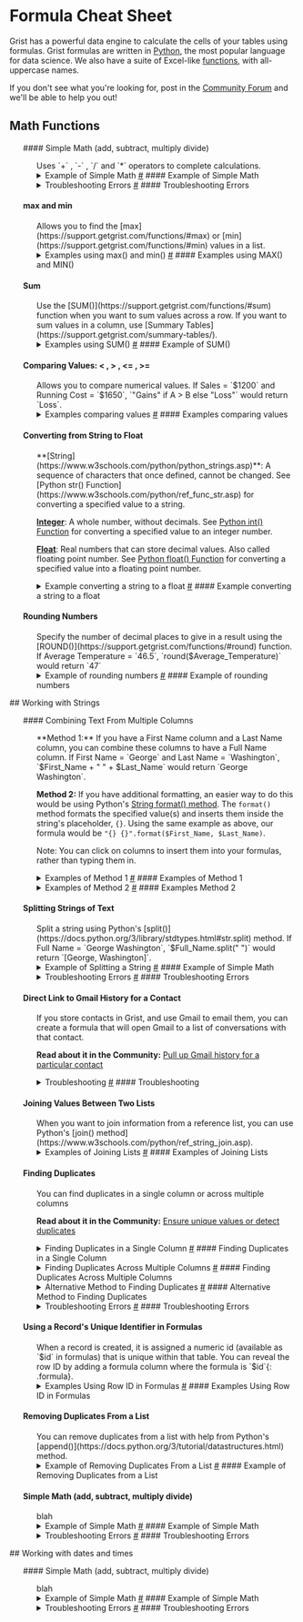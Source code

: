 Formula Cheat Sheet
=========

Grist has a powerful data engine to calculate the cells of your tables using formulas. Grist formulas are written
in [Python](https://docs.python.org/3.9/library/_), the most popular language for data science. We also have a suite of Excel-like [functions](http://127.0.0.1:8000/functions/), with all-uppercase names. 

If you don't see what you're looking for, post in the [Community Forum](https://community.getgrist.com/) and we'll be able to help you out!

## Math Functions
<ul>
#### Simple Math (add, subtract, multiply divide)
<ul>
Uses `+` , `-` , `/` and `*` operators to complete calculations.
<details id="simple math example"><summary >
Example of Simple Math
<a class="headerlink" href="#simple_math_example" title="Permanent link">#</a>
#### Example of Simple Math
</summary>
Chestwood Art Studio ships art across the country and has the option of monthly payments over the course of 12 months.

We have the subtotal, the tax (based on the state it is shipping to) and Amount Due Monthly. This formula column uses addition, multiplication and division.

<span class="screenshot-large">*![simple-math](images/formula-cheat-sheet/simple-math.png)*</span>

The formula used here is:
```
($Subtotal + ($Subtotal*$Tax)) / 12
```
We add the subtotal to the calculated tax then divide this by 12 months to get our Amount Due Monthly.
</details>
<details id="simple math errors"><summary >
Troubleshooting Errors
<a class="headerlink" href="#simple_math_errors" title="Permanent link">#</a>
#### Troubleshooting Errors
</summary>
`#TypeError`: Confirm all columns used in the formula are of [Numeric](https://support.getgrist.com/col-types/#numeric-columns) type.
</details>
</ul>

#### max and min
<ul>
Allows you to find the [max](https://support.getgrist.com/functions/#max) or [min](https://support.getgrist.com/functions/#min) values in a list.
<details id="max min example"><summary >
Examples using max() and min()
<a class="headerlink" href="#max_min_example" title="Permanent link">#</a>
#### Examples using MAX() and MIN()
</summary>
**Max**: Classes table of the [Class Enrollment](https://templates.getgrist.com/doc/afterschool-program) template.

<span class="screenshot-large">*![max](images/formula-cheat-sheet/max.png)*</span>

The formula used in the 'Spots Left' column of the Classes table is:
```
max($Max_Students - $Count, 0) or "Full"
```
Here, the max value is determined from either `$Max_Students - $Count` or `0`. If `$Max_Students - $Count = 0`, then no max can be determined and the value returned is "Full".

**Min**: Contacts table of the [Lightweight CRM](https://templates.getgrist.com/doc/lightweight-crm) template.

<span class="screenshot-large">*![min](images/formula-cheat-sheet/min.png)*</span>

The formula used in the 'Due' column of the Contacts table is:
```
items = Interactions.lookupRecords(Contact=$id, Type="To-Do")
return min(items.Date) if items else None
```
Let's break this down. 

`Interactions.lookupRecords(Contact=$id, Type="To-Do")` finds all records in the Interactions table where 
the Contacts match and the Type is To-Do. This returns a list of records that we assign to the variable `items`. 

Next, all Dates assigned to the records in our item list are evaluated to find the minimum date. This is the record that is returned. So, we see the date of the task that is due the soonest. 

If there are no items in the list, nothing is returned and the field is left blank.
</details>
</ul>

#### Sum
<ul>
Use the [SUM()](https://support.getgrist.com/functions/#sum) function when you want to sum values across a row. If you want to sum values in a column, use [Summary Tables](https://support.getgrist.com/summary-tables/).
<details id="sum example"><summary >
Examples using SUM()
<a class="headerlink" href="#sum_example" title="Permanent link">#</a>
#### Example of SUM()
</summary>
**[Custom Product Builder](https://templates.getgrist.com/gZmzYoGdS6b1/Custom-Product-Builder/p/6) template**

<span class="screenshot-large">*![sum](images/formula-cheat-sheet/sum-custom-product-builder.png)*</span>

The formula used in the Total Cost column of the Select or Add New Products table is:
```
SUM($Requirements.Cost)
```
The Requirements column is a [hidden column](https://support.getgrist.com/page-widgets/#configuring-field-lists) in this table. It is a reference list column that pulls data from the Build Requirements table. 

Our formula uses the Requirements column to access the Build Requirements table then pulls the cost for each record in the table. 

We use SUM() to sum the costs from each record.

**[Inventory Manager](https://templates.getgrist.com/sXsBGDTKau1F/Inventory-Manager) template**

<span class="screenshot-large">*![sum](images/formula-cheat-sheet/sum-inventory-manager.png)*</span>

The formula used in the Received column of the All Products table is:
```
SUM(Incoming_Order_Line_Items.lookupRecords(SKU=$id).Received_Qty)
```
We use the [lookupRecords](https://support.getgrist.com/functions/#lookuprecords) function to find all records in the Incoming Order Line Items table where the SKU matches the SKU in this row then pull the value in the Received Qty column for each of those records. We use SUM() to find the sum of those values.

The Qty on Order and Sold columns of the All Products table are also great examples of the SUM() function.

**Check out another example in our Community Forum:** [Creating a Sum of Net and Gross profit from multiple tables](https://community.getgrist.com/t/creating-a-sum-of-net-and-gross-profit-from-multiple-tables/668)
</details>
</ul>

#### Comparing Values: < , > , <= , >=
<ul>
Allows you to compare numerical values. If Sales = `$1200` and Running Cost = `$1650`, `"Gains" if A > B else "Loss"` would return `Loss`.
<details id="comparing values"><summary >
Examples comparing values
<a class="headerlink" href="#comparing_values_example" title="Permanent link">#</a>
#### Examples comparing values
</summary>

**[Inventory Manager](https://templates.getgrist.com/sXsBGDTKau1F/Inventory-Manager) template**

<span class="screenshot-large">*![comparing-values-stock-alert](images/formula-cheat-sheet/comparing-values-stock-alert.png)*</span>

The formula used here is:
```
if $In_Stock + $QTY_on_Order > 5:
  return "In Stock"
if $In_Stock + $QTY_on_Order > 0:
  return "Low Stock"
if $In_Stock + $QTY_on_Order <= 0:
  return "OUT OF STOCK"
```
Here, we have three different **if-return** statements; if `x` is true, return `some_value`. Once a statement is true and a value is returned, the formula stops. 

First, if the value in the In Stock column plus the value in the Qty On Order column are greater than 5, return "In Stock". 

Next, if the value in the In Stock column plus the value in the Qty On Order column are greater than 0, return "Low Stock". It's implied that the value is less than or equal to 5 because the first statement would have to be false for this to be evaluated. 

Last, if the value in the In Stock column plus the value in the Qty On Order column are less than or equal to 0, return "OUT OF STOCK".

**[Influencer Outreach](https://templates.getgrist.com/qPxe3srL7H28/Influencer-Outreach) template**

<span class="screenshot-large">*![comparing-values-interactions](images/formula-cheat-sheet/comparing-values-interactions.png)*</span>

The formula used in the Interactions? column of the Opportunities table is:
```
len(Interactions.lookupRecords(Influencer=$id))>0
```
We use the [lookupRecords](https://support.getgrist.com/functions/#lookuprecords) function to find all records in the Interactions table where the Influencer matches the Name in this row.

We use [len()](https://support.getgrist.com/functions/#len) to count the number of records found. If there are more than zero records, the formula is evaluated to be true and the toggle will be toggled on. If there are zero records, the formula is evaluated to be false.

**[Internal Links Tracker for SEO](https://templates.getgrist.com/j9ZH7rPGafbH/Internal-Links-Tracker-for-SEO) template**

<span class="screenshot-large">*![comparing-values-orphaned](images/formula-cheat-sheet/comparing-values-orphaned.png)*</span>

The formula used in the Orphaned? column of the Orphaned Pages table is:
```
len(Links.lookupRecords(To=$id))<1
```
We use the [lookupRecords](https://support.getgrist.com/functions/#lookuprecords) function to find all records in the Links table where the link in the To column matches the link listed in the Slug column of this row.

We use [len()](https://support.getgrist.com/functions/#len) to count the number of records found. If it's less than 1, the formula is evaluated to be true and the checkbox will be checked. If it's equal to or greater than 1, the formula is evaluated to be false.

The No Internal Links? column of the [Pages Without Links to Other Pages](https://templates.getgrist.com/j9ZH7rPGafbH/Internal-Links-Tracker-for-SEO/p/5#a1.s10.r2.c33) table is another example of comparing values.
</details>
</ul>

#### Converting from String to Float
<ul>
**[String](https://www.w3schools.com/python/python_strings.asp)**: A sequence of characters that once defined, cannot be changed. See [Python str() Function](https://www.w3schools.com/python/ref_func_str.asp) for converting a specified value to a string.

**[Integer](https://www.w3schools.com/python/python_numbers.asp)**: A whole number, without decimals. See [Python int() Function](https://www.w3schools.com/python/ref_func_int.asp) for converting a specified value to an integer number.

**[Float](https://www.w3schools.com/python/gloss_python_float.asp)**: Real numbers that can store decimal values. Also called floating point number. See [Python float() Function](https://www.w3schools.com/python/ref_func_float.asp) for converting a specified value into a floating point number.
<details id="string to float example"><summary >
Example converting a string to a float
<a class="headerlink" href="#string_to_float_example" title="Permanent link">#</a>
#### Example converting a string to a float
</summary>

**[Mixing Products](https://public.getgrist.com/v4vj2PDZS4jf/Community-665/m/fork)**

<span class="screenshot-large">*![string-to-float](images/formula-cheat-sheet/string-to-float.png)*</span>

The formula used in the Total Prod column is:
```
mix_list_str = $Mix_Product.Lt_per_100_Lt
mix_list_float = [float(i) for i in mix_list_str]
x = [Lt * $Water/100 for Lt in mix_list_float]
l = $Mix_Product.Product
' '.join('{} {}'.format(first, second) for first, second in zip(l, x))
```
Let's break this down.

`$Mix_Product` represents the Mix Product column, a reference list column that pulls data from the Product column of Table1. We can use this column as a link to Table1 to pull other data. `$Mix_Product.Lt_per_100_Lt` uses the reference list column, Mix Product, to pull values from the Lt per 100 Lt column of Table1 for the products listed in the Mix Product column of Table2 then assigns this list of values to the variable `mix_list_str`. This is the same formula used in the Lt per 100 Lt column of Table2 so you can see the value it returns in row 1 of Table2. It returns a list: `['0.5', '1']`. This list is evaluated as a string rather than numerical values. We need to convert each value in this list to a float.

In our next formula, `[float(i) for i in mix_list_str]`, we iterate through the list that was assigned in the first equation to `mix_list_str` and convert each value to a floating-point number. We want to convert to a float rather than integer because not all values are whole numbers and contain decimals. `i` is a variable representing each value. So each value in `mix_list_str` is evaluated in the equation `float(i)`. `float(0.5)` converts `0.5` to a float and `float(1)` converts `1` to a float. Now, we assign our list of floats to the variable `mix_list_float`.

We can now use our float values in a mathematical equation. Once again, we iterate through the list that was assigned to the variable `mix_list_float`. In our equation `[Lt * $Water/100 for Lt in mix_list_float]`, `Lt` represents each value in `mix_list_float` and `$Water` represents the value found in the Water column which is `1000`. We evaluate the equation `Lt * 1000/100` when `Lt = 0.5` and `Lt = 1` which returns the list `[5.0, 10.0]`. We assign this list to the variable `x`.

In the first equation, we used our reference list column, Mix Product, as our link to Table1 in order to pull data from Table1 into Table2. We use this method again in `$Mix_Product.Product` to pull data from the Product column of Table1. This returns a list of products; `[Prod A, Prod B]`. We assign this list to the variable `l`.

Finally, we use the [join()](https://www.w3schools.com/python/ref_string_join.asp) method to combine our two lists. `' '` is our starting (empty) string. We use Python's [format method](https://www.w3schools.com/python/ref_string_format.asp) to format our string. `{}` is a placeholder for each variable listed in `.format()`. Last, we use Python's [zip() function](https://www.w3schools.com/python/ref_func_zip.asp) to pair the first values from each list together and then pair the second values in each list together. `l` is assigned as our `first` list and `x` is assigned as our `second` list. `l = [Prod A, Prod B]` and `x = [5.0, 10.0]`. Zipping our lists into `'{} {}'.format(first, second)` gives us `Prod A 5.0` in our first iteration and `Prod B 10.0` in our second iteration. Our final return value is `Prod A 5.0 Prod B 10.0`.
</details>
</ul>

#### Rounding Numbers
<ul>
Specify the number of decimal places to give in a result using the [ROUND()](https://support.getgrist.com/functions/#round) function. If Average Temperature = `46.5`, `round($Average_Temperature)` would return `47`
<details id="rounding example"><summary >
Example of rounding numbers
<a class="headerlink" href="#rounding_example" title="Permanent link">#</a>
#### Example of rounding numbers
</summary>
**[Mixing Products](https://public.getgrist.com/v4vj2PDZS4jf/Community-665/m/fork)**

<span class="screenshot-large">*![round](images/formula-cheat-sheet/round.png)*</span>

The formula used in the Rounded Value column is:
```
mix_list_str = $Mix_Product.Lt_per_100_Lt
mix_list_float = [float(i) for i in mix_list_str]
x = [Lt * $Water/100 for Lt in mix_list_float]
round_x = [ROUND(num, 2) for num in x]
l = $Mix_Product.Product
' '.join('{} {}'.format(first, second) for first, second in zip(l, round_x))
```
Let's break this down.

`$Mix_Product` represents the Mix Product column, a reference list column that pulls data from the Product column of Table1. We can use this column as a link to Table1 to pull other data. `$Mix_Product.Lt_per_100_Lt` uses the reference list column, Mix Product, to pull values from the Lt per 100 Lt column of Table1 for the products listed in the Mix Product column of Table2 then assigns this list of values to the variable `mix_list_str`. This is the same formula used in the Lt per 100 Lt column of Table2 so you can see the value it returns in row 1 of Table2. It returns a list: `['0.2355', '1.2579']`. This list is evaluated as a string rather than numerical values. We need to convert each value in this list to a float.

In our next formula, `[float(i) for i in mix_list_str]`, we iterate through the list that was assigned in the first equation to `mix_list_str` and convert each value to a floating-point number. We want to convert to a float rather than integer because not all values are whole numbers and contain decimals. `i` is a variable representing each value. So each value in `mix_list_str` is evaluated in the equation `float(i)`. `float(0.2355)` converts `0.2355` to a float and `float(1.2579)` converts `1.2579` to a float. Now, we assign our list of floats to the variable `mix_list_float`.

We can now use our float values in a mathematical equation. Once again, we iterate through the list that was assigned to the variable `mix_list_float`. In our equation `[Lt * $Water/100 for Lt in mix_list_float]`, `Lt` represents each value in `mix_list_float` and `$Water` represents the value found in the Water column which is `1000`. We evaluate the equation `Lt * 1000/100` when `Lt = 0.2355` and `Lt = 1.2579` which returns the list `[2.355, 12.579]`. We assign this list to the variable `x`.

To round the values in `x` to two decimal places, we need to evaluate the equation `ROUND(num, 2)` where num represents each value in our list and 2 specifies the number of decimal places we want to round to. This returns the list `[2.36, 12.58]` which we assign to the variable round_x.

In the first equation, we used our reference list column, Mix Product, as our link to Table1 in order to pull data from Table1 into Table2. We use this method again in `$Mix_Product.Product` to pull data from the Product column of Table1. This returns a list of products; `[Prod A, Prod B]`. We assign this list to the variable `l`.

Finally, we use the [join()](https://www.w3schools.com/python/ref_string_join.asp) method to combine our two lists. `' '` is our starting (empty) string. We use Python's [format method](https://www.w3schools.com/python/ref_string_format.asp) to format our string. `{}` is a placeholder for each variable listed in `.format()`. Last, we use Python's [zip() function](https://www.w3schools.com/python/ref_func_zip.asp) to pair the first values from each list together and then pair the second values in each list together. `l` is assigned as our `first` list and `round_x` is assigned as our `second` list. `l = [Prod A, Prod B]` and `round_x = [2.36, 12.58]`. Zipping our lists into `'{} {}'.format(first, second)` gives us `Prod A 2.36` in our first iteration and `Prod B 12.58` in our second iteration. Our final return value is `Prod A 2.36 Prod B 12.58`.
</details>
</ul>
</ul>
## Working with Strings
<ul>
#### Combining Text From Multiple Columns
<ul>
**Method 1:** If you have a First Name column and a Last Name column, you can combine these columns to have a Full Name column. If First Name = `George` and Last Name = `Washington`, `$First_Name + " " + $Last_Name` would return `George Washington`.

**Method 2:** If you have additional formatting, an easier way to do this would be using Python's [String format() method](https://www.w3schools.com/python/ref_string_format.asp). The `format()` method formats the specified value(s) and inserts them inside the string's placeholder, `{}`. Using the same example as above, our formula would be `"{} {}".format($First_Name, $Last_Name)`.

Note: You can click on columns to insert them into your formulas, rather than typing them in.
<details id="combining text method 1 example"><summary >
Examples of Method 1
<a class="headerlink" href="#combining_text_method1_example" title="Permanent link">#</a>
#### Examples of Method 1
</summary>
**[Class Enrollment](https://templates.getgrist.com/doc/afterschool-program) template**

<span class="screenshot-large">*![combining-text-students](images/formula-cheat-sheet/combining-text-students.png)*</span>

The formula used in the Full Name column of the Students table is:
```
$Last_Name + ", " + $First_Name
```
Here, we are combining the value found in the Last Name column with a comma followed by a space followed by the value from the First Name column. When adding any extra characters or spaces, place these between double quotes, as we did in the example with `", "`. 

An alternative combination of these columns for Full Name could be `$First_Name + " " + $Last_Name`. For the example in row 1, First Name is `Brockie` and Last Name is `Raddon` so the value returned would be `Brockie Raddon`.

**[Inventory Manager](https://templates.getgrist.com/sXsBGDTKau1F/Inventory-Manager) template**

<span class="screenshot-large">*![combining-text-sku](images/formula-cheat-sheet/combining-text-sku.png)*</span>

The formula used in the SKU column of the All Products table is:
```
$Brand.Brand_Code+"-"+$Color.Code+"-"+$Size
```
Brand is a reference column that pulls data from the Name Brand column of the Add Products table. We use this reference column in `$Brand.Brand_Code` to pull data from the Brand Code column of the Add Products table. 

Color is a reference column that pulls data from the Color column of the Color table. We use this reference column in `$Color.Code` to pull data from the Code column of the Color table. 

Each of the values found in `$Brand.Brand_Code` and `$Color.Code`are combined with the value in the Size column with a `-` between each of the three values to make up the SKU.
</details>
<details id="combining text method 2 example"><summary >
Examples of Method 2
<a class="headerlink" href="#combining_text_method2_example" title="Permanent link">#</a>
#### Examples Method 2
</summary>
**[Tracking Time + Invoicing](https://templates.getgrist.com/bReAxyLmzmEQ/Tracking-Time-Invoicing) template**

<span class="screenshot-large">*![combining-text-project-name](images/formula-cheat-sheet/combining-text-project-name.png)*</span>

The formula used in the Project Name column of the Projects table is:
```
"{}: {}".format($Client.Name, $Name)
```
Let's break this down. 

Everything between double quotes `"` is our string. The curly brackets `{}` are placeholders for the values found using `.format()` which is Python's string format() method. 

The first set of curly brackets are replaced with the value found in `$Client.Name`. Client is a reference column that pulls data for a specific record from the Clients table. `$Client.Name` is using our reference column, Client to pull data from the Name column of the Clients table. 

The second set of curly brackets are replaced with the value found in the Name column of this table.

Although the Client column shows the value that we want, we can't use `$Client` like we did `$Name`. This is because the Client column is a reference column. It is referencing the <em>entire</em> record but uses the value from the Name column of the Clients table as a visual representation of that record. Under the column configuration panel on the right hand side, we can change what column value we see for the record. In the screenshot below, 'Show Column' was changed from Name to Email.

<span class="screenshot-large">*![reference-client-email](images/formula-cheat-sheet/reference-client-email.png)*</span>
{: .screenshot-half }

It doesn't change the data, it just changes the label on that data in the Client column. It's still pointing to the same record but now shows a different label. `$Client.Name` pulls the Name for the record that is referenced in the Client column, regardless of the label we see.

**[Custom Product Builder](https://templates.getgrist.com/gZmzYoGdS6b1/Custom-Product-Builder) template**

<span class="screenshot-large">*![combining-text-components](images/formula-cheat-sheet/combining-text-components.png)*</span>

The formula used in the All Components column of the CONTRACT_BUILDER Card is:
```
'\n'.join(sorted(
  "{} — {:g} {}".format(comp.Component, quantity, comp.Unit)
  for (comp, quantity) in $Components.items()
))
```
We are using the [join() method](https://www.w3schools.com/python/ref_string_join.asp), [sorted() function](https://www.w3schools.com/python/ref_func_sorted.asp) and [format() method](https://www.w3schools.com/python/ref_string_format.asp) method all in one!

`'\n'.join()` adds a new line between each item in the list.

`sorted()` sorts the items in the list alphabetically.

This leaves us with the following:

```
"{} — {:g} {}".format(comp.Component, quantity, comp.Unit)
  for (comp, quantity) in $Components.items()
```
We'll work through this backwards. First, we need to take a look at the Components column which is a [hidden column](https://support.getgrist.com/page-widgets/#configuring-field-lists) in the All Contracts table. 

<span class="screenshot-large">*![combining-text-components-hidden](images/formula-cheat-sheet/combining-text-components-hidden.png)*</span>

This column is a list of components and their associated quantities for the contract. In the `for` loop, we assign each item in the list of components two variables, comp and quantity. For `Components[3]: 6.0`, comp = `Components[3]` and quantity = `6.0`. `Components[#]` specifies a Component in the Components table by Row ID. `Components[3]` is the component assigned `3` as it's row id.

<span class="screenshot-large">*![components-row-id](images/formula-cheat-sheet/components-row-id.png)*</span>
{: .screenshot-half }

Now, we run each item from the list above through the equation `"{} — {:g} {}".format(comp.Component, quantity, comp.Unit)`.

`comp.Component` replaces the first set of `{}`. `comp` is the variable with our component ID so `comp.Component` finds the value in the Component column associated with that row ID. For `Components[3]`, `comp.Component` is Nozzle. 

`quantity` replaces the second set of `{}`. Again, the quantity is the second variable in our list. For `Components[3]: 6.0`, quantity is `6.0`. Our second set of `{}` are not empty. They include `:g`. This converts the value to a floating-point number. 

`comp.Unit` replaces the last set of `{}`. `comp` is the variable with our component ID so `comp.Unit` finds the value in the Unit column associated with that row ID. For `Components[3]`, `comp.Unit` is `None`.

**[Email Contacts](https://templates.getgrist.com/3HfynRQwpHPy/Email-Contacts) template**

<span class="screenshot-large">*![combining-text-email](images/formula-cheat-sheet/combining-text-email.png)*</span>

The formula used in the Body column of the Advanced Compose table is:
```
"Dear %s,\n\nWelcome to the %s team!" % ($Contact_Name_as_Plaintext, $Team)
```
This technique uses the `%` operator instead of the `format()` method. Format specifiers begin with `%` followed by a character that represents the data type. `%s` is a placeholder for a string. The first `%s` is replaced with the value found in the Contact Name as Plaintext column which is a [hidden column](https://support.getgrist.com/page-widgets/#configuring-field-lists) and the second `%s` is replaced by the value in the Team column.

`\n` adds a new line.

</details>
</ul>

#### Splitting Strings of Text
<ul>
Split a string using Python's [split()](https://docs.python.org/3/library/stdtypes.html#str.split) method. If Full Name = `George Washington`, `$Full_Name.split(" ")` would return `[George, Washington]`.
<details id="simple math example"><summary >
Example of Splitting a String
<a class="headerlink" href="#simple_math_example" title="Permanent link">#</a>
#### Example of Simple Math
</summary>

**Community Example: [Colors](https://public.getgrist.com/2tv3e8qxpNFP/Community-715/p/2)**

<span class="screenshot-large">*![split-hyperlink](images/formula-cheat-sheet/split-hyperlink.png)*</span>

The formula in the Color Reference (Just URL) column of Table 2 is:
```
split = $Color_Reference.Color.split(" ")
return split[-1]
```
`$Color_Reference.Color` uses the reference column, Color Reference to pull data from the table it is referencing, Table 1. Specifically, it pulls the value from the Color column of Table 1. 

Color is a text column that contains a hyperlink with a label. We only see the label in Table 1 but as you can see in the screenshot above, pink is expanded to show the entire string which contains "Pink"" followed by the URL. You can also see this in the Color Reference Column of Table 2. We want to get the link by itself in Color Reference (Just URL). We can do this using Python's [split()](https://docs.python.org/3/library/stdtypes.html#str.split) method.

`.split(" ")` allows us to split the string anywhere there is a space `(" ")`. In the Color column, there is a label followed by a space followed by the URL. The value from the Color column is split into a list containing two items `Label` and `URL`. This list is assigned to the variable `split`. 

We want to return the last item in the list `split` in order to get our `URL`. The last item in a list always has index `[-1]`. `return split[-1]` returns the last item in the list `split`. 

Alternatively, `URL` could be considered the second item in the list. The first item in a list has index `[0]` therefore `URL` would have index `[1]` and we could change our final line to `return split [1]` to get the same value.
</details>
<details id="simple math errors"><summary >
Troubleshooting Errors
<a class="headerlink" href="#simple_math_errors" title="Permanent link">#</a>
#### Troubleshooting Errors
</summary>
`#TypeError`:
</details>
</ul>

#### Direct Link to Gmail History for a Contact
<ul>
If you store contacts in Grist, and use Gmail to email them, you can create a formula that will open Gmail to a list of conversations with that contact. 

**Read about it in the Community:** [Pull up Gmail history for a particular contact](https://community.getgrist.com/t/pull-up-gmail-history-for-a-particular-contact/517)
<details id="hyperlink errors"><summary >
Troubleshooting
<a class="headerlink" href="#hyperlink_errors" title="Permanent link">#</a>
#### Troubleshooting
</summary>
Is your URL still showing after you added a label? Make sure your Column Type is Text and Cell Format is Hyperlink.

<span class="screenshot-large">*![text-hyperlink](images/formula-cheat-sheet/text-hyperlink.png)*</span>

</details>
</ul>

#### Joining Values Between Two Lists
<ul>
When you want to join information from a reference list, you can use Python's [join() method](https://www.w3schools.com/python/ref_string_join.asp).
<details id="joining lists example"><summary >
Examples of Joining Lists
<a class="headerlink" href="#joining_lists_example" title="Permanent link">#</a>
#### Examples of Joining Lists
</summary>
**Community Example: [Sum Reference list](https://community.getgrist.com/t/sum-reference-list/665)**

<span class="screenshot-large">*![joining-lists-mix-product](images/formula-cheat-sheet/joining-lists-mix-product.png)*</span>

The formula used in the Total Prod column of Table2 is:
```
mix_list_str = $Mix_Product.Lt_per_100_Lt
mix_list_float = [float(i) for i in mix_list_str]
x = [Lt * $Water/100 for Lt in mix_list_float]
l = $Mix_Product.Product
' '.join('{} {}'.format(first, second) for first, second in zip(l, x))
```
Let's break this down.

`$Mix_Product` represents the Mix Product column, a reference list column that pulls data from the Product column of Table1. We can use this column as a link to Table1 to pull other data. `$Mix_Product.Lt_per_100_Lt` uses the reference list column, Mix Product, to pull values from the Lt per 100 Lt column of Table1 for the products listed in the Mix Product column of Table2 then assigns this list of values to the variable `mix_list_str`. This is the same formula used in the Lt per 100 Lt column of Table2 so you can see the value it returns in row 1 of Table2. It returns a list: `['0.5', '1']`. This list is evaluated as a string rather than numerical values. We need to convert each value in this list to a float.

In our next formula, `[float(i) for i in mix_list_str]`, we iterate through the list that was assigned in the first equation to `mix_list_str` and convert each value to a floating-point number. We want to convert to a float rather than integer because not all values are whole numbers and contain decimals. `i` is a variable representing each value. So each value in `mix_list_str` is evaluated in the equation `float(i)`. `float(0.5)` converts `0.5` to a float and `float(1)` converts `1` to a float. Now, we assign our list of floats to the variable `mix_list_float`.

We can now use our float values in a mathematical equation. Once again, we iterate through the list that was assigned to the variable `mix_list_float`. In our equation `[Lt * $Water/100 for Lt in mix_list_float]`, `Lt` represents each value in `mix_list_float` and `$Water` represents the value found in the Water column which is `1000`. We evaluate the equation `Lt * 1000/100` when `Lt = 0.5` and `Lt = 1` which returns the list `[5.0, 10.0]`. We assign this list to the variable `x`.

In the first equation, we used our reference list column, Mix Product, as our link to Table1 in order to pull data from Table1 into Table2. We use this method again in `$Mix_Product.Product` to pull data from the Product column of Table1. This returns a list of products; `[Prod A, Prod B]`. We assign this list to the variable `l`.

Finally, we use the [join()](https://www.w3schools.com/python/ref_string_join.asp) method to combine our two lists, `[5.0, 10.0]` and `[Prod A, Prod B]`. `' '` is our starting (empty) string. We use Python's [format method](https://www.w3schools.com/python/ref_string_format.asp) to format our string. `{}` is a placeholder for each variable listed in `.format()`. Last, we use Python's [zip() function](https://www.w3schools.com/python/ref_func_zip.asp) to pair the first values from each list together and then pair the second values in each list together. `l` is assigned as our `first` list and `x` is assigned as our `second` list. `l = [Prod A, Prod B]` and `x = [5.0, 10.0]`. Zipping our lists into `'{} {}'.format(first, second)` gives us `Prod A 5.0` in our first iteration and `Prod B 10.0` in our second iteration. Our final return value is `Prod A 5.0 Prod B 10.0`.

</details>
</ul>

#### Finding Duplicates
<ul>
You can find duplicates in a single column or across multiple columns

**Read about it in the Community:** [Ensure unique values or detect duplicates](https://community.getgrist.com/t/ensure-unique-values-or-detect-duplicates/76)
<details id="single column duplicate example"><summary >
Finding Duplicates in a Single Column
<a class="headerlink" href="#single_column_duplicate_example" title="Permanent link">#</a>
#### Finding Duplicates in a Single Column
</summary>
**Community Example: [Finding Duplicates in a Single Column](https://public.getgrist.com/3CJkcpF7wu9Q/-1790/p/4)**

<span class="screenshot-large">*![duplicates-single-column](images/formula-cheat-sheet/duplicates-single-column.png)*</span>

The formula used in the Duplicate? column of the Duplicates in a Single Column table is:

```
if len(Duplicates_in_a_Single_Column.lookupRecords(Grocery_List=$Grocery_List))>1:
  return "True"
else:
  return ""
```

Another way this could be written is:

```
"True" if len(Duplicates_in_a_Single_Column.lookupRecords(Grocery_List=$Grocery_List))>1 else ""
```
This is the format used in the Community post linked above this example.

Let's break this down, working from the inside > out.
```
Duplicates_in_a_Single_Column.lookupRecords(Grocery_List=$Grocery_List)
```
This is a lookupRecords function that follows the format of: 
```
[Table_Name].lookupRecords([A]=$[B])
``` 
Where `[Table_Name]` is the name of the table you want to lookup data in. `[A]` is the column in the table being looked up (named at the beginning of the formula) and `[B]` is the column in the current table / the table you are entering the formula in.

This formula looks up records in the Duplicates In a Single Column table where a record in the Grocery List column matches another record in the same column.

`len()` counts the number of records in our list. Since each duplicate will match with the other, it should appear twice in our list. This is why `len() > 1`.

If `len() > 1`, our formula returns `"True"`. 

If `len() <= 1`, our formula returns `""` which we see as a blank entry.

</details>
<details id="multiple column duplicate example"><summary >
Finding Duplicates Across Multiple Columns
<a class="headerlink" href="#multiple_duplicate_example" title="Permanent link">#</a>
#### Finding Duplicates Across Multiple Columns
</summary>
**Community Example: [Finding Duplicates Across Multiple Columns](https://public.getgrist.com/3CJkcpF7wu9Q/-1790/p/3)**

First, we will walk through how to check for duplicates across two columns. Then, we will adjust the formula to also check for duplicates within each of those columns as well. 

<span class="screenshot-large">*![duplicates-multiple-columns](images/formula-cheat-sheet/duplicates-multiple-columns.png)*</span>

The formula used in the Duplicates Across Columns? column of the Duplicates Across Multiple Columns table is:

```
"True" if len(Duplicates_Across_Multiple_Columns.lookupRecords(Grocery_List=$Kitchen_Inventory)) or len(Duplicates_Across_Multiple_Columns.lookupRecords(Kitchen_Inventory=$Grocery_List))>0 else ""
```

This is quite lengthy. Let's break it down.

`"True" if [...] > 0 else ""`. The formula will return `"True"` if everything within `[...]` is found to be greater than zero. If less than or equal to zero, the formula will return `""` which returns a blank value. Next, we'll discuss everything in the middle.

`Duplicates_Across_Multiple_Columns.lookupRecords(Grocery_List=$Kitchen_Inventory)` looks ups records in the Duplicates Across Multiple Columns table where a value in the Grocery List column matches a value in the Kitchen Inventory column. 

`len()` counts the number of records in that list.

Next, `Duplicates_Across_Multiple_Columns.lookupRecords(Kitchen_Inventory=$Grocery_List)` looks up records in the Duplicates Across Multiple Columns table where a value in the Kitchen Inventory column matches a value in the Grocery List column.

`len()` counts the number of records in that list.

Now, if either of these lookups return more than zero records, the statement is found to be true so the formula returns `"True"`. If zero records are found, the statement is found to be false and the formula returns `""`.

We have to [lookupRecords](https://support.getgrist.com/functions/#lookuprecords) in both directions (`Grocery_List=$Kitchen_Inventory` and `Kitchen_Inventory=$Grocery_List`) so each duplicate gets marked. For example, if we only looked up records using `Grocery_List=$Kitchen_Inventory`, only the `Milk` value in the Kitchen Inventory column would be marked as a duplicate. We need to look up records in the other direction so the `Milk` value in the Grocery List column gets marked as a duplicate as well. 

Remember, this formula only checks for duplicates across the columns. It does not check for duplicates within each of the columns. We can add to this formula to check for all duplicates.

The formula used in the ALL DUPLICATES column of the Duplicates Across Multiple Columns table is:

```
if len(Duplicates_Across_Multiple_Columns.lookupRecords(Kitchen_Inventory=$Kitchen_Inventory))>1:
  return "DUP in Kitchen Inventory"
elif len(Duplicates_Across_Multiple_Columns.lookupRecords(Grocery_List=$Grocery_List))>1:
  return "DUP in Grocery List"
elif len(Duplicates_Across_Multiple_Columns.lookupRecords(Grocery_List=$Kitchen_Inventory)) or len(Duplicates_Across_Multiple_Columns.lookupRecords(Kitchen_Inventory=$Grocery_List))>0:
    return "DUP"
else:
  return ""
```

The `if` and first `elif` statments are the same equations we saw in our [Finding Duplicates in a Single Column](#single_column_duplicate_example) example.

The `if` statement looks up records in the Duplicates Across Multiple Columns table where a record in the Kitchen Inventory column matches another record in the same column. `len()` counts the number of records in this list. If `len() > 1`, our formula is found to be true and returns `"DUP in Kitchen Inventory"`.

The first `elif` statement looks up records in the Duplicates Across Multiple Columns table where a record in the Grocery List column matches another record in the same column. `len()` counts the number of records in this list. If `len() > 1`, our formula is found to be true and returns `"DUP in Grocery List"`.

Since each duplicate will match with the other, it should appear twice in our list. This is why `len() > 1` for the two equations above.

The second `elif` statement is the same equation used in the Duplicates Across Columns? column, discussed above. This formula looks ups records in the Duplicates Across Multiple Columns table where a value in the Grocery List column matches a value in the Kitchen Inventory column or vice versa. `len()` counts the number of records in that list. If `len() > 0`, our formula is found to be true and returns `"DUP"`.

If all statements are found to be false, our formula returns our `else` statement, `""` which we see as a blank entry.

Keep in mind that the formula runs top to bottom so once a statement is found to be true for a value, it moves to the next value in the list. For example, row 5 `Butter` returns `DUP in Kitchen Inventory` but is also a duplicate across columns and could return `DUP`. Because the formula checks for duplicates within the column first, it returns `DUP in Kitchen Inventory`. Row 7 `Butter` returns `DUP` because there are no duplicate values for `Butter` in the Grocery List column. The first two statments are found to be false then the third statement is found to be true and returns `DUP`. 

</details>
<details id="finding duplicates alternate method"><summary >
Alternative Method to Finding Duplicates
<a class="headerlink" href="#finding_duplicates_alternate_method" title="Permanent link">#</a>
#### Alternative Method to Finding Duplicates
</summary>
An alternative method to finding duplicates is to use a helper table. In this example, your helper table will tell you how many of each item is listed. The result from the helper table will be used in your formula for duplicates.

<span class="screenshot-large">*![duplicates-alternate-method](images/formula-cheat-sheet/duplicates-alternate-method.png)*</span>

The formula used in the Items column of the Helper Table is:
```
from collections import Counter
c = Counter()
c.update(Alternate_Method.all.Grocery_List)
c.update(Alternate_Method.all.Kitchen_Inventory)
return c
```

First, we import the [Counter](https://docs.python.org/3/library/collections.html#collections.Counter) subclass from the [collections](https://docs.python.org/3/library/collections.html#module-collections) class.

We create a new, empty [counter](https://docs.python.org/3/library/collections.html#collections.Counter) using `c = Counter()`.

We use the [update()](https://docs.python.org/3/library/collections.html#collections.Counter) method to count the elements in our two lists, `Alternate_Method.all.Grocery_List` which counts all elements in the Grocery List column of the Alternate Method table and `Alternate_Method.all.Kitchen_Inventory` which counts all elements in the Kitchen Inventory column of the Alternate Method table.

`return c` returns the counts of all elements in both the Grocery List and Kitchen Inventory columns of the Alternate Method table. This is the final value you see in row 1 of the Items column of the Helper Table - a list that includes the label of each element and the total count for each element.

Now we can use this value in the formula for the Duplicate? column of the Alternate Method table:

```
counters = Helper_Table.lookupOne().Items
dups = counters.get($Grocery_List, 0) + counters.get($Kitchen_Inventory, 0) > 2
"DUP" if dups else ""
```

`Helper_Table.lookupOne().Items` looks up the first record in the Items column of the Helper Table. The first record also happens to be our only record. We assign this record to the variable `counters`.

`counters.get($Grocery_List, 0) + counters.get($Kitchen_Inventory, 0)` uses Python's [get()](https://www.w3schools.com/python/ref_dictionary_get.asp) method to get the counts for the values in the Grocery List and Kitchen Inventory columns for each row. If the total across the row is greater than 2, `dups` is found to be True. For example, in row 1, we have `Milk` in the Grocery List column and `Deli Ham` in the Kitchen Inventory column. Milk has a count of 2 in the Items column of the Helper Table and Deli Ham has a count of 1. When we add these two values together, we get 3 which is greater than 2 and `dups` is found to be True.

<span class="screenshot-large">*![duplicates-alternate-get](images/formula-cheat-sheet/duplicates-alternate-get.png)*</span>

`"DUP" if dups else ""` returns `"DUP"` if `dups` is found to be True. If `dups` is found to be false, it returns `""` which returns a blank value. In our example with Milk and Deli Ham, `dups` is found to be True and `"DUP"` is returned in the Duplicate? column.
</details>

</details>
<details id="finding duplicates errors"><summary >
Troubleshooting Errors
<a class="headerlink" href="#simple_math_errors" title="Permanent link">#</a>
#### Troubleshooting Errors
</summary>
`#TypeError`:
</details>
</ul>

#### Using a Record's Unique Identifier in Formulas
<ul>
When a record is created, it is assigned a numeric id (available as `$id` in formulas) that is unique within that table. You can reveal the row ID by adding a formula column where the formula is `$id`{: .formula}.
<details id="row id example"><summary >
Examples Using Row ID in Formulas
<a class="headerlink" href="#row_id_example" title="Permanent link">#</a>
#### Examples Using Row ID in Formulas
</summary>
You can reveal the ID with the formula `$id`

<span class="screenshot-large">*![row-id](images/formula-cheat-sheet/row-id.png)*</span>
{: .screenshot-half }

**[Custom Product Builder](https://templates.getgrist.com/gZmzYoGdS6b1/Custom-Product-Builder) template**

<span class="screenshot-large">*![row-id-trigger](images/formula-cheat-sheet/row-id-trigger.png)*</span>

The formula used in the Contract No. column of the Contract Builder table is:
```
$id + 500
```
Here, we are using a trigger formula to create a unique Contract Number when a record is created.

**[Class Enrollment](https://templates.getgrist.com/doc/afterschool-program) template**

<span class="screenshot-large">*![id-reverse-lookup](images/formula-cheat-sheet/id-reverse-lookup.png)*</span>

The formula used in the Count column of the Classes table is:
```
len(Enrollments.lookupRecords(Class=$id, Status="Confirmed"))
```
This is refered to as a Reverse Lookup. We can use the row id to match a record in another table where a reference column is used. LookupRecords follows the format `[Table_Name].lookupRecords([A]=$[B])`. `[Table_Name]` is the name of the table you want to lookup data in. `[A]` is the column in the table being looked up (named at the beginning of the formula) and `[B]` is the column in the current table / the table you are entering the formula in. Lookup Records creates a list of records that match the criteria listed. `len()` counts how many records are in that list.

Here, we are looking up records from the Enrollments table where the record called out in the Class column (our reference column) has the same row ID as the row in the table you are entering the formula. Additionally, the value in the Status column of the Enrollments table is `Confirmed`. We'll walk through this.

The table we are looking up records in is the Enrollments table. Our criteria comes from the Class column and the Status column.The criteria for Status is straightforward; the value must be `Confirmed` in order to be included in our list of records. Class is a bit more complicated. As we see in the screenshot below, Class is a reference column that pulls data from the Classes table. Here, the Class column shows `2018F-Stars`.

<span class="screenshot-large">*![id-reference-class-code](images/formula-cheat-sheet/id-reference-class-code.png)*</span>

A reference column points to the <em>entire</em> record, not just the value you see here in the Class column. Using the configuration panel on the right hand side of the screen, you can pick any column from the originating table to show. For this example, the Class column shows the value from the Class Code column of the Classes table but it points to the entire record where the class code is `2018F-Stars`. 

<span class="screenshot-large">*![id-class-id](images/formula-cheat-sheet/id-class-id.png)*</span>

As you can see in this screenshot, the Row ID for this particular record is `1` and because we are calculating the Count for the row with `Row ID = 1`, it will count all records in the Enrollment table where Class shows `2018F-Stars` and Status is `Confirmed`. 
</details>
</ul>

#### Removing Duplicates From a List
<ul>
You can remove duplicates from a list with help from Python's [append()](https://docs.python.org/3/tutorial/datastructures.html) method.
<details id="removing duplicates example"><summary >
Example of Removing Duplicates From a List
<a class="headerlink" href="#removing_duplicates_example" title="Permanent link">#</a>
#### Example of Removing Duplicates from a List
</summary>

**Community Example: [Removing Duplicates From a List](https://public.getgrist.com/3pZUMdP2bJx6/1957/p/3)**

<span class="screenshot-large">*![removing-duplicates](images/formula-cheat-sheet/removing-duplicates.png)*</span>

The formula in the All Divisions column of the Abroad Trips table is:
```
confirmed_div = $Attending_Confirmed.Role_Division
pending_div = $Attending_Pending.Role_Division
full_list = confirmed_div + pending_div
result = []
[result.append(div) for div in full_list if div not in result]
return sorted(result)
```
We will walk through this one line at a time.

Attending-Confirmed is a Reference List column that pulls data from the EMPLOYEES table. `$Attending_Confirmed.Role_Division` pulls the value from the Role Division column of the EMPLOYEES table for each employee listed in the Attending-Confirmed column, creating a list. We assign this list of role divisions to the variable `confirmed_div`.

Attending-Pending is also a Reference List column that pulls data from the EMPLOYEES table. `$Attending_Pending.Role_Division` does the same as above except now we pull the role division for each employee in the Attending-Pending column. We assign this list to the variable `pending_div`.

We create a list of all role divisions by adding the two lists together and assigning this combined list to the variable `full_list`.

`result=[]` creates an empty list, assigned to the variable `result`.

Our `for` loop appends (adds) each `div` to our list `result` as it iterates through our list `full_list` if the `div` is not already in `result`. For example, if our list is `[Div A, Div C, Div A, Div D]`, it would add the first two items from the list then when it gets to the third item in the list, `Div A`, it would recognize that `Div A` has already been added to `result` and skips to the next item in the list, `Div D`.

Note that `div` is a variable that represents each item in our list. In our case, it represents each role division. This variable can be named anything as long as it remains contstant throughout the `for` loop. 

`return sorted(result)` uses the [sorted()](https://docs.python.org/3/library/functions.html#sorted) method to return our appended list `result`, sorted alphabetically.

</details>

</ul>


#### Simple Math (add, subtract, multiply divide)
<ul>
blah
<details id="simple math example"><summary >
Example of Simple Math
<a class="headerlink" href="#simple_math_example" title="Permanent link">#</a>
#### Example of Simple Math
</summary>

<span class="screenshot-large">*![joining-lists-mix-product](images/formula-cheat-sheet/joining-lists-mix-product.png)*</span>

</details>
<details id="simple math errors"><summary >
Troubleshooting Errors
<a class="headerlink" href="#simple_math_errors" title="Permanent link">#</a>
#### Troubleshooting Errors
</summary>
`#TypeError`:
</details>
</ul>

</ul>
## Working with dates and times
<ul>
#### Simple Math (add, subtract, multiply divide)
<ul>
blah
<details id="simple math example"><summary >
Example of Simple Math
<a class="headerlink" href="#simple_math_example" title="Permanent link">#</a>
#### Example of Simple Math
</summary>
example
<span class="screenshot-large">*![joining-lists-mix-product](images/formula-cheat-sheet/joining-lists-mix-product.png)*</span>

</details>
<details id="simple math errors"><summary >
Troubleshooting Errors
<a class="headerlink" href="#simple_math_errors" title="Permanent link">#</a>
#### Troubleshooting Errors
</summary>
`#TypeError`:
</details>
</ul>




</ul>